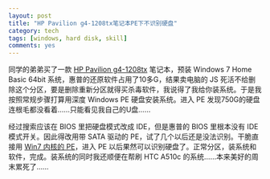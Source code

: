 ```yaml
---
layout: post
title: "HP Pavilion g4-1208tx笔记本PE下不识别硬盘"
category: tech
tags: [windows, hard disk, skill]
comments: yes
---
```


同学的弟弟买了一款 [HP Pavilion g4-1208tx](http://www.360buy.com/product/533472.html) 笔记本，预装 Windows 7 Home Basic 64bit 系统，惠普的还原软件占用了10多G，结果卖电脑的 JS 死活不给删除这个分区，要是删除重新分区就得买杀毒软件，我说得了我给你装系统。于是我按照常规步骤打算用深度 Windows PE 硬盘安装系统。进入 PE 发现750G的硬盘连根毛都没看着……只能看见我自己的U盘……

经过搜索应该在 BIOS 里把硬盘模式改成 IDE，但是惠普的 BIOS 里根本没有 IDE 模式开关。因此得改用带 SATA 驱动的 PE，试了几个以后还是没法识别。干脆直接用 [Win7 内核的 PE](https://www.google.com/search?hl=zh-cn&q=Win7%E5%86%85%E6%A0%B8%E7%9A%84PE)，进入 PE 以后果然可以识别硬盘了。正常分区，装系统和软件，完成。装系统的同时我还顺便在帮刷 HTC A510c 的系统……本来美好的周末累死了……